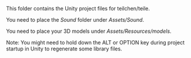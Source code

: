 This folder contains the Unity project files for teilchen/teile.

You need to place the *Sound* folder under *Assets/Sound*.

You need to place your 3D models under *Assets/Resources/models*.

Note: You might need to hold down the ALT or OPTION key during project startup in Unity to regenerate some library files.

